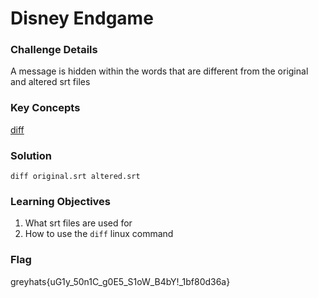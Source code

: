 # Disney Endgame

### Challenge Details
A message is hidden within the words that are different from the original and altered srt files

### Key Concepts
[diff](https://man7.org/linux/man-pages/man1/diff.1.html)

### Solution
`diff original.srt altered.srt`

### Learning Objectives
1. What srt files are used for
2. How to use the `diff` linux command

### Flag
greyhats{uG1y_50n1C_g0E5_S1oW_B4bY!_1bf80d36a}